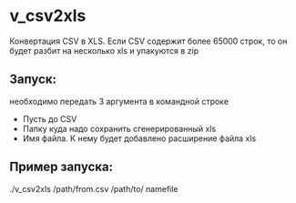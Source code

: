 # v_csv2xls
Конвертация CSV в XLS. Если CSV содержит более 65000 строк, то он будет разбит на несколько xls и упакуются в zip

## Запуск:
необходимо передать 3 аргумента в командной строке
- Пусть до CSV
- Папку куда надо сохранить сгенерированный xls
- Имя файла. К нему будет добавлено расширение файла xls

## Пример запуска:
./v_csv2xls /path/from.csv /path/to/ namefile
